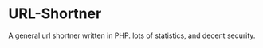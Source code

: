 URL-Shortner
============

A general url shortner written in PHP. lots of statistics, and decent security.